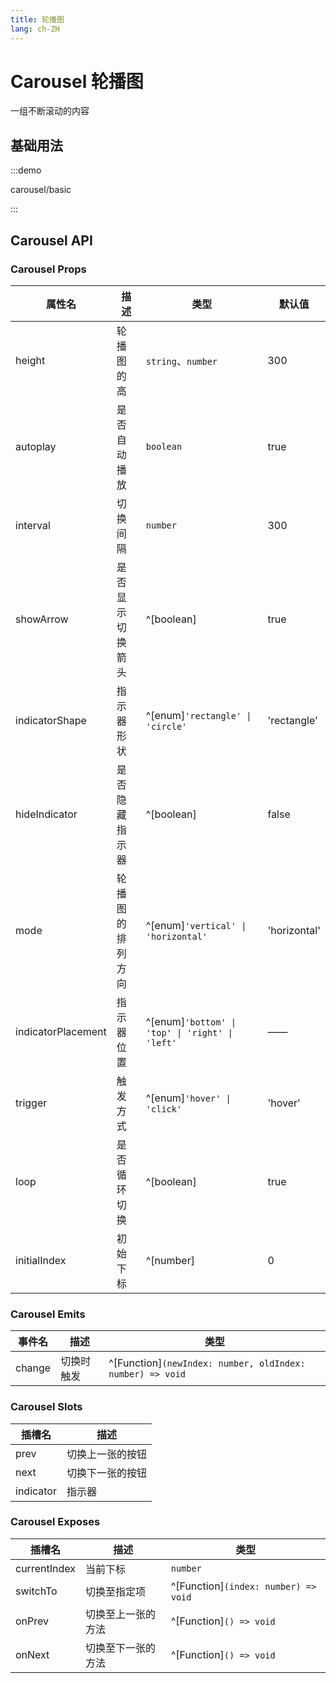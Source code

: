 ```yaml
---
title: 轮播图
lang: ch-ZH
---
```


# Carousel 轮播图

一组不断滚动的内容

## 基础用法

:::demo

carousel/basic

:::

## Carousel API

### Carousel Props

| 属性名             | 描述             | 类型                                            | 默认值       |
| ------------------ | ---------------- | ----------------------------------------------- | ------------ |
| height             | 轮播图的高       | `string`、`number`                              | 300          |
| autoplay           | 是否自动播放     | `boolean`                                       | true         |
| interval           | 切换间隔         | `number`                                        | 300          |
| showArrow          | 是否显示切换箭头 | ^[boolean]                                      | true         |
| indicatorShape     | 指示器形状       | ^[enum]`'rectangle' \| 'circle'`                | 'rectangle'  |
| hideIndicator      | 是否隐藏指示器   | ^[boolean]                                      | false        |
| mode               | 轮播图的排列方向 | ^[enum]`'vertical' \| 'horizontal'`             | 'horizontal' |
| indicatorPlacement | 指示器位置       | ^[enum]`'bottom' \| 'top' \| 'right' \| 'left'` | ——           |
| trigger            | 触发方式         | ^[enum]`'hover' \| 'click'`                     | 'hover'      |
| loop               | 是否循环切换     | ^[boolean]                                      | true         |
| initialIndex       | 初始下标         | ^[number]                                       | 0            |

### Carousel Emits

| 事件名 | 描述       | 类型                                                      |
| ------ | ---------- | --------------------------------------------------------- |
| change | 切换时触发 | ^[Function]`(newIndex: number, oldIndex: number) => void` |

### Carousel Slots

| 插槽名    | 描述             |
| --------- | ---------------- |
| prev      | 切换上一张的按钮 |
| next      | 切换下一张的按钮 |
| indicator | 指示器           |

### Carousel Exposes

| 插槽名       | 描述               | 类型                                 |
| ------------ | ------------------ | ------------------------------------ |
| currentIndex | 当前下标           | `number`                             |
| switchTo     | 切换至指定项       | ^[Function]`(index: number) => void` |
| onPrev       | 切换至上一张的方法 | ^[Function]`() => void`              |
| onNext       | 切换至下一张的方法 | ^[Function]`() => void`              |
